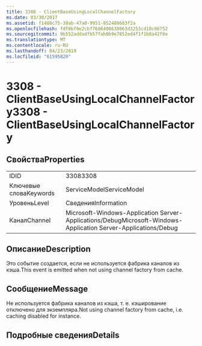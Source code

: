 ```yaml
---
title: 3308 - ClientBaseUsingLocalChannelFactory
ms.date: 03/30/2017
ms.assetid: f1488c75-38ab-47a0-9951-852488683f2a
ms.openlocfilehash: fdf0bf0e2cbf7686408638063d3253cd10c06752
ms.sourcegitcommit: 9b552addadfb57fab0b9e7852ed4f1f1b8a42f8e
ms.translationtype: MT
ms.contentlocale: ru-RU
ms.lasthandoff: 04/23/2019
ms.locfileid: "61595820"
---
```

# <a name="3308---clientbaseusinglocalchannelfactory"></a><span data-ttu-id="9a1bc-102">3308 - ClientBaseUsingLocalChannelFactory</span><span class="sxs-lookup"><span data-stu-id="9a1bc-102">3308 - ClientBaseUsingLocalChannelFactory</span></span>
## <a name="properties"></a><span data-ttu-id="9a1bc-103">Свойства</span><span class="sxs-lookup"><span data-stu-id="9a1bc-103">Properties</span></span>  
  
|||  
|-|-|  
|<span data-ttu-id="9a1bc-104">ID</span><span class="sxs-lookup"><span data-stu-id="9a1bc-104">ID</span></span>|<span data-ttu-id="9a1bc-105">3308</span><span class="sxs-lookup"><span data-stu-id="9a1bc-105">3308</span></span>|  
|<span data-ttu-id="9a1bc-106">Ключевые слова</span><span class="sxs-lookup"><span data-stu-id="9a1bc-106">Keywords</span></span>|<span data-ttu-id="9a1bc-107">ServiceModel</span><span class="sxs-lookup"><span data-stu-id="9a1bc-107">ServiceModel</span></span>|  
|<span data-ttu-id="9a1bc-108">Уровень</span><span class="sxs-lookup"><span data-stu-id="9a1bc-108">Level</span></span>|<span data-ttu-id="9a1bc-109">Сведения</span><span class="sxs-lookup"><span data-stu-id="9a1bc-109">Information</span></span>|  
|<span data-ttu-id="9a1bc-110">Канал</span><span class="sxs-lookup"><span data-stu-id="9a1bc-110">Channel</span></span>|<span data-ttu-id="9a1bc-111">Microsoft-Windows-Application Server-Applications/Debug</span><span class="sxs-lookup"><span data-stu-id="9a1bc-111">Microsoft-Windows-Application Server-Applications/Debug</span></span>|  
  
## <a name="description"></a><span data-ttu-id="9a1bc-112">Описание</span><span class="sxs-lookup"><span data-stu-id="9a1bc-112">Description</span></span>  
 <span data-ttu-id="9a1bc-113">Это событие создается, если не используется фабрика каналов из кэша.</span><span class="sxs-lookup"><span data-stu-id="9a1bc-113">This event is emitted when not using channel factory from cache.</span></span>  
  
## <a name="message"></a><span data-ttu-id="9a1bc-114">Сообщение</span><span class="sxs-lookup"><span data-stu-id="9a1bc-114">Message</span></span>  
 <span data-ttu-id="9a1bc-115">Не используется фабрика каналов из кэша, т. е. кэширование отключено для экземпляра.</span><span class="sxs-lookup"><span data-stu-id="9a1bc-115">Not using channel factory from cache, i.e. caching disabled for instance.</span></span>  
  
## <a name="details"></a><span data-ttu-id="9a1bc-116">Подробные сведения</span><span class="sxs-lookup"><span data-stu-id="9a1bc-116">Details</span></span>
